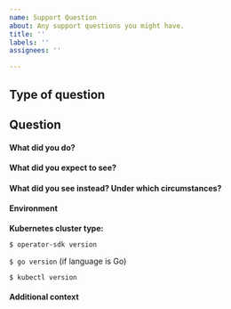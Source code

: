 ```yaml
---
name: Support Question
about: Any support questions you might have.
title: ''
labels: ''
assignees: ''

---
```


<!--
Thanks for filing an issue! Before hitting the button, please answer these questions.

Fill in as much of the template below as you can. If you leave out information, we can't help you as well.

We will try our best to answer the question, but we also have a mailing list and slack channel for any other questions.
-->

## Type of question

<!-- Uncomment one or more of the following lines depending on what you are asking about: -->

<!-- Best practices -->
<!-- How to implement a specific feature -->
<!-- General operator-related help -->
<!-- Open question -->

## Question

#### What did you do?

<!-- A clear and concise description of the steps you took (or insert a code snippet). -->

#### What did you expect to see?

<!-- A clear and concise description of what you expected to happen (or insert a code snippet). -->

#### What did you see instead? Under which circumstances?

<!-- A clear and concise description of what you expected to happen (or insert a code snippet). -->

#### Environment

**Kubernetes cluster type:**

<!-- The type of cluster used for testing/deployment, ex. "vanilla", "OpenShift" -->

`$ operator-sdk version`

<!-- Insert the output of `operator-sdk version` here. -->

`$ go version` (if language is Go)

<!-- Insert the output of `go version` here -->

`$ kubectl version`

<!-- Insert the output of `kubectl version` here -->

#### Additional context

<!-- Add any other context about the question here. -->
